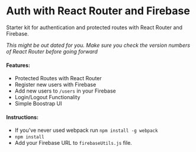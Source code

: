 # Auth with React Router and Firebase
Starter kit for authentication and protected routes with React Router and Firebase.

*This might be out dated for you. Make sure you check the version numbers of React Router before going forward*

#### Features:
* Protected Routes with React Router
* Register new users with Firebase
* Add new users to ```/users``` in your Firebase
* Login/Logout Functionality
* Simple Boostrap UI

#### Instructions:
* If you've never used webpack run ```npm install -g webpack```
* ```npm install```
* Add your Firebase URL to ```firebaseUtils.js``` file.

